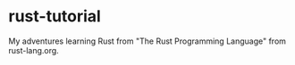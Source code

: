 # rust-tutorial
My adventures learning Rust from "The Rust Programming Language" from rust-lang.org.
